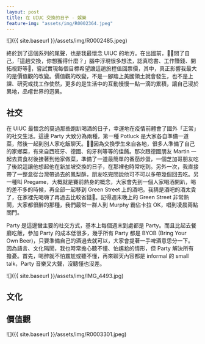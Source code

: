 ```yaml
---
layout: post
title: 在 UIUC 交換的日子 - 娛樂
feature-img: "assets/img/R0002364.jpeg"
---
```


![]({{ site.baseurl }}/assets/img/R0002485.jpeg)

終於到了這個系列的尾聲，也是我最懷念 UIUC 的地方。在出國前，問了自己，「這趟交換，你想獲得什麼？」腦中浮現很多想法，認真唸書、工作賺錢、開拓視野等，嘗試實現每個目標希望讓這趟旅程值回票價，其中，真正影響我最大的是價值觀的改變。價值觀的改變，不是一腳踏上美國領土就會發生，也不是上課、研究或找工作使然，更多的是生活中的互動慢慢一點一滴的累積，讓自己浸於異地，品嚐世界的迥異。

## 社交

在 UIUC 最懷念的莫過那些跑趴喝酒的日子，幸運地在疫情前體會了國外「正常」的社交生活。這邊 Party 大致分為兩種，第一種 Potluck 是大家各自準備一道菜，然後一起到別人家吃飯聊天。因為交換學生來自各地，很多人準備了自己的家鄉菜，有來自西班牙、德國、匈牙利等等的佳餚。那次跟德國朋友 Martin 一起去買食材後接著到他家做菜，準備了一道最簡單的番茄炒蛋，一個芝加哥朋友吃了後說這讓他想起他在新加坡交換的日子，在那裡也時常吃到。另外一次，我直接帶了一整盒從台灣帶過去的鳳梨酥，朋友吃完問說他可不可以多帶幾個回去吃。另一種叫 Pregame，大概就是賽前熱身的概念，大家會先到一個人家喝酒開趴，喝的差不多的時候，再全部一起移到 Green Street 上的酒吧。我猜是酒吧的酒太貴了，在家裡先喝嗨了再過去比較省錢。記得週末晚上的 Green Street 非常熱鬧，大家都很醉的那種，我們最常一群人到 Murphy 霸佔卡拉 OK，唱到凌晨兩點關門。

Party 是這邊蠻主要的社交方式，基本上每個週末到處都是 Party。而且比起去餐廳吃飯，參加 Party 的成本低很多，幾乎所有 Party 都是 BYOB (Bring Your Own Beer)，只要準備自己的酒過去就可以，大家會提著一手啤酒意思分一下。因為語言、文化隔閡，我也時常擔心聽不懂、怕尷尬的情形，但 Party 解決所有擔憂。首先，喝醉就不怕尷尬或聽不懂，再來聊天內容都是 informal 的 small talk，Party 音樂又大聲，沒聽懂也沒差。

![]({{ site.baseurl }}/assets/img/IMG_4493.jpg)

## 文化

## 價值觀

![]({{ site.baseurl }}/assets/img/R0003301.jpeg)
